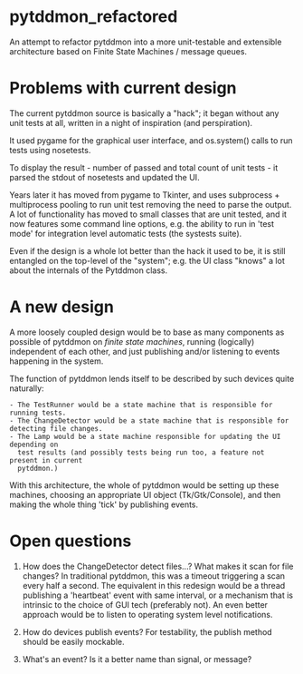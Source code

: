 # pytddmon_refactored
An attempt to refactor pytddmon into a more unit-testable and extensible architecture
based on Finite State Machines / message queues.


Problems with current design
============================

The current pytddmon source is basically a "hack"; it began without any unit tests at all,
written in a night of inspiration (and perspiration).

It used pygame for the graphical user interface, and os.system() calls to run tests
using nosetests.

To display the result - number of passed and total count of unit tests - it parsed the
stdout of nosetests and updated the UI.

Years later it has moved from pygame to Tkinter, and uses subprocess + multiprocess
pooling to run unit test removing the need to parse the output. A lot of functionality
has moved to small classes that are unit tested, and it now features some command line
options, e.g. the ability to run in 'test mode' for integration level automatic tests
(the systests suite).

Even if the design is a whole lot better than the hack it used to be, it is still entangled
on the top-level of the "system"; e.g. the UI class "knows" a lot about the internals of the
Pytddmon class.

A new design
============

A more loosely coupled design would be to base as many components as possible of pytddmon on
_finite state machines_, running (logically) independent of each other, and just publishing
and/or listening to events happening in the system.

The function of pytddmon lends itself to be described by such devices quite naturally:

    - The TestRunner would be a state machine that is responsible for running tests.
    - The ChangeDetector would be a state machine that is responsible for detecting file changes.
    - The Lamp would be a state machine responsible for updating the UI depending on
      test results (and possibly tests being run too, a feature not present in current
      pytddmon.)
      
With this architecture, the whole of pytddmon would be setting up these machines, choosing
an appropriate UI object (Tk/Gtk/Console), and then making the whole thing 'tick' by
publishing events.


Open questions
==============

1. How does the ChangeDetector detect files...? What makes it scan for file changes? In
traditional pytddmon, this was a timeout triggering a scan every half a second. The
equivalent in this redesign would be a thread publishing a 'heartbeat' event with same
interval, or a mechanism that is intrinsic to the choice of GUI tech (preferably not).
An even better approach would be to listen to operating system level notifications.

2. How do devices publish events? For testability, the publish method should be easily
mockable.

3. What's an event? Is it a better name than signal, or message?


